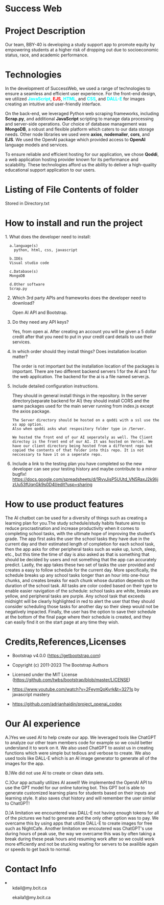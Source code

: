 # Success Web

<h1>Project Description</h1>
<p>Our team, BBY-40 is developing a study support app to promote
equity by empowering students at a higher risk of dropping out due to
socioeconomic status, race, and academic performance.</p>

<h1>Technologies</h1>
<p>In the development of SuccessWeb, we used a range of technologies to ensure a seamless and efficient user experience. For the front-end design, we utilized <b style="color:cyan">JavaScript</b>,  <b style="color:red">EJS</b>, <b style="color:cyan">HTML</b>, and <b style="color:cyan">CSS</b>, and <b style="color:cyan">DALL-E</b> for images creating an intuitive and user-friendly interface.</p>

On the back-end, we leveraged Python web scraping frameworks, including <b>Scrap.py</b>, and additional <b>JavaScript</b> scripting to manage data processing and server-side operations. Our choice of database management was <b>MongoDB</b>, a robust and flexible platform which caters to our data storage needs. Other node libraries we used were <b>axios</b>, <b>nodemailer</b>, <b>cors</b>, and <b>EJS</b>. We used the OpenAI package which provided access to <b>OpenAI</b> language models and services.

To ensure reliable and efficient hosting for our application, we chose <b>Qoddi</b>, a web application hosting provider known for its performance and scalability. These technologies afford us the ability to deliver a high-quality educational support application to our users.
</p>

<h1>Listing of File Contents of folder </h1>
<p>Stored in Directory.txt<p>

<h1>How to install and run the project </h1>
<p>
1. 	What does the developer need to install:

      a.language(s)
        python, html, css, javascript

      b.IDEs
      Visual studio code

      c.Database(s)
      MongoDB
     
      d.Other software
      Scrap.py

2.	Which 3rd party APIs and frameworks does the developer need to download?

      Open AI API and Bootstrap.

3.	Do they need any API keys?
      
      Yes, from open ai. After creating an account you will be given a 5 dollar credit after that you need to put in your credit card details to use their services.

4.	In which order should they install things? Does installation location matter?
       
       The order is not important but the installation location of the packages is important. There are two different backend servers 1 for the AI and 1 for the web application. The  backend for the ai is a file named server.js.

5.	Include detailed configuration instructions.

       They should in general install things in the repository. In the server directory(separate backend for AI) they should install CORS and the same packages used for the main server running from index.js except the axios package. 

        The Server directory should be hosted on a qoddi with a ssl use the xs app option.
        Also when qoddi asks what respository folder type in /Server.

        We hosted the front end of our AI seperately as well. The Client directoy is the front end of our AI. It was hosted on Vercel. We have our client directory being hosted from a different repo but copied the contents of that folder into this repo. It is not neccessary to have it on a seperate repo. 

6.	Include a link to the testing plan you have completed so the new developer can see your testing history and maybe contribute to a minor bugfix!
        https://docs.google.com/spreadsheets/d/1RvvJisP5UUtd_VN5RaxJ2k9IijzUu53fUqnGk9s0D4I/edit?usp=sharing
</p>

<h1>How to use product features</h1>
  The AI chatbot can be used for a diversity of things such as creating a learning plan for you.The study schedule/study habits feature aims to reduce procrastination and increase productivity when it comes to completing school tasks, with the ultimate hope of improving the student’s grade. The app first asks the user the school tasks they have due in the current day and their estimated length of completion for each school task, then the app asks for other peripheral tasks such as wake up, lunch, sleep, etc., but this time the time of day is also asked as that is something that should be decided by users and not something that the app can accurately predict. Lastly, the app takes these two set of tasks the user provided and creates a easy to follow schedule for the current day. More specifically, the schedule breaks up any school tasks longer than an hour into one-hour chunks, and creates breaks for each chunk whose duration depends on the duration of the school task. All tasks are color coded based on their type to enable easier navigation of the schedule: school tasks are white, breaks are yellow, and peripheral tasks are purple. Any school task that exceeds midnight will be clearly highlighted in red to alert the user that they should consider scheduling those tasks for another day so their sleep would not be negatively impacted. Finally, the user has the option to save their schedule at the bottom of the final page where their schedule is created, and they can easily find it on the start page at any time they wish.


<h1>Credits,References,Licenses</h1>

 * Bootstrap v4.0.0 (https://getbootstrap.com)
 * Copyright (c) 2011-2023 The Bootstrap Authors
 * Licensed under the MIT License (https://github.com/twbs/bootstrap/blob/master/LICENSE)
 
 * https://www.youtube.com/watch?v=2FeymQoKvrk&t=3271s by javascript mastery
 * https://github.com/adrianhajdin/project_openai_codex 
  
<h1>Our AI experience</h1>
<p>A.)Yes we used AI to help create our app. We leveraged tools like ChatGPT to analyze our other team members code for example so we could better understand it to work on it. We also used ChatGPT to assist us in creating functions which were simple but tedious and verbose to create. We also used tools like DALL-E which is an AI image generator to generate all of the images for the app.</p>

<p>B.)We did not use AI to create or clean data sets.</p>

<p>C.)Our app actually utilizes AI aswell! We implemented the OpenAI API to use the GPT model for our online tutoring bot. This GPT bot is able to generate customized learning plans for students based on their inputs and learning style. It also saves chat history and will remember the user similar to ChatGPT! </p>

<p>D.)A limitation we encountered was DALL-E not having enough tokens for all of the pictures we had to generate and the only other option was to pay. We overcame this by using apps that utilize DALL-E to create images for free such as NightCafe. Another limitation we encoutered was ChatGPT's use during hours of peak use, the way we overcame this was by often taking a break during these peak hours and resuming work after so we could work more efficiently and not be stucking waiting for servers to be availible again or speeds to get back to normal.</p>

<h1>Contact Info</h1>
<li>
<ul>kdail@my.bcit.ca</ul>
<ul>ekaila1@my.bcit.ca</ul>
<ul></ul>
</li>